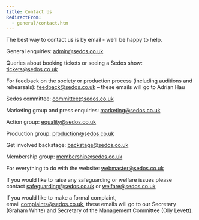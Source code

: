 ```yaml
---
title: Contact Us
RedirectFrom:
  - general/contact.htm
---
```

The best way to contact us is by email - we'll be happy to help. 

General enquiries: [admin@sedos.co.uk](mailto:admin@sedos.co.uk)

Queries about booking tickets or seeing a Sedos show: [tickets@sedos.co.uk](mailto:tickets@sedos.co.uk)

For feedback on the society or production process (including auditions and rehearsals): [feedback@sedos.co.uk](mailto:feedback@sedos.co.uk) – these emails will go to Adrian Hau

Sedos committee: [committee@sedos.co.uk](mailto:committee@sedos.co.uk)

Marketing group and press enquiries: [marketing@sedos.co.uk](mailto:marketing@sedos.co.uk)

Action group: [equality@sedos.co.uk](mailto:equality@sedos.co.uk)

Production group: [production@sedos.co.uk](mailto:production@sedos.co.uk)

Get involved backstage: [backstage@sedos.co.uk](mailto:backstage@sedos.co.uk)

Membership group: [membership@sedos.co.uk](mailto:membership@sedos.co.uk)

For everything to do with the website: [webmaster@sedos.co.uk](mailto:webmaster@sedos.co.uk)

If you would like to raise any safeguarding or welfare issues please contact [safeguarding@sedos.co.uk](mailto:safeguarding@sedos.co.uk) or [welfare@sedos.co.uk](mailto:welfare@sedos.co.uk) 

If you would like to make a formal complaint, email [complaints@sedos.co.uk](mailto:complaints@sedos.co.uk), these emails will go to our Secretary (Graham White) and Secretary of the Management Committee (Olly Levett).